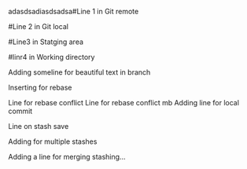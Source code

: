 adasdsadiasdsadsa#Line 1 in Git remote

#Line 2 in Git local

#Line3 in Statging area

#linr4 in Working directory

Adding someline for beautiful text in branch

Inserting for rebase

Line for rebase conflict 
Line for rebase conflict mb
Adding line for local commit

Line on stash save

Adding for multiple stashes

Adding a line for merging stashing...
